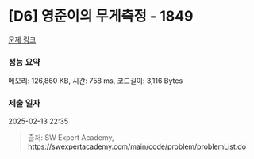 # [D6] 영준이의 무게측정 - 1849 

[문제 링크](https://swexpertacademy.com/main/code/problem/problemDetail.do?contestProbId=AV5LeQJqDpwDFAXc) 

### 성능 요약

메모리: 126,860 KB, 시간: 758 ms, 코드길이: 3,116 Bytes

### 제출 일자

2025-02-13 22:35



> 출처: SW Expert Academy, https://swexpertacademy.com/main/code/problem/problemList.do